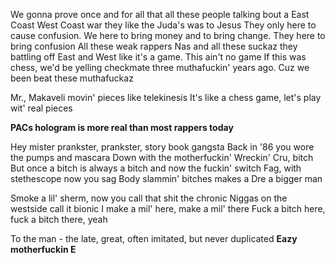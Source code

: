 We gonna prove once and for all that all these people talking bout a East Coast West Coast war they like the Juda's was to Jesus
They only here to cause confusion. We here to bring money and to bring change. They here to bring confusion
All these weak rappers Nas and all these suckaz they battling off East and West like it's a game. This ain't no game
If this was chess, we'd be yelling checkmate three muthafuckin' years ago. Cuz we been beat these muthafuckaz

Mr., Makaveli movin' pieces like telekinesis
It's like a chess game, let's play wit' real pieces

**PACs hologram is more real than most rappers today**

Hey mister prankster, prankster, story book gangsta
Back in '86 you wore the pumps and mascara
Down with the motherfuckin' Wreckin' Cru, bitch
But once a bitch is always a bitch and now the fuckin' switch
Fag, with stethescope now you sag
Body slammin' bitches makes a Dre a bigger man

Smoke a lil' sherm, now you call that shit the chronic
Niggas on the westside call it bionic
I make a mil' here, make a mil' there
Fuck a bitch here, fuck a bitch there, yeah

To the man - the late, great, often imitated, but never duplicated **Eazy motherfuckin E**
